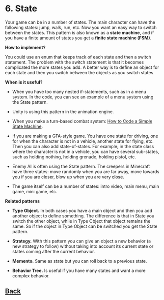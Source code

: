 # 6. State

Your game can be in a number of states. The main character can have the following states: jump, walk, run, etc. Now you want an easy way to switch between the states. This pattern is also known as a **state machine,** and if you have a finite amount of states you get a **finite state machine (FSM).**

**How to implement?**

You could use an enum that keeps track of each state and then a switch statement. The problem with the switch statement is that it becomes complicated the more states you add. A better way is to define an object for each state and then you switch between the objects as you switch states.

**When is it useful?**

- When you have too many nested if-statements, such as in a menu system. In the code, you can see an example of a menu system using the State pattern.

- Unity is using this pattern in the animation engine.
 
- When you make a turn-based combat system: [How to Code a Simple State Machine](https://www.youtube.com/watch?v=G1bd75R10m4).

- If you are making a GTA-style game. You have one state for driving, one for when the character is not in a vehicle, another state for flying, etc. Then you can also add state-of-states. For example, in the state class where the character is not in a vehicle, you can have several sub-states, such as holding nothing, holding grenade, holding pistol, etc. 

- Enemy AI is often using the State pattern. The creepers in Minecraft have three states: move randomly when you are far away, move towards you if you are closer, blow up when you are very close.

- The game itself can be a number of states: intro video, main menu, main game, mini game, etc. 

**Related patterns**

- **Type Object.** In both cases you have a main object and then you add another object to define something. The difference is that in State you switch the other object, while in Type Object that object remains the same. So if the object in Type Object can be switched you get the State pattern.

- **Strategy.** With this pattern you can give an object a new behavior (a new strategy to follow) without taking into account its current state or states coming after the current behavior.   

- **Memento.** Same as state but you can roll back to a previous state.  

- **Behavior Tree.** Is useful if you have many states and want a more complex behavior. 


## [Back](../) 